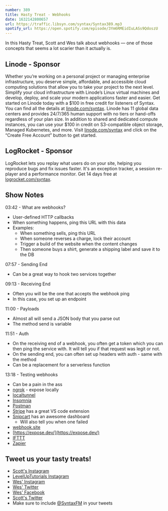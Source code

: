```yaml
---
number: 389
title: Hasty Treat - Webhooks
date: 1632142800657
url: https://traffic.libsyn.com/syntax/Syntax389.mp3
spotify_url: https://open.spotify.com/episode/3Ym6RMEidIuLASs9QdoszU
---
```


In this Hasty Treat, Scott and Wes talk about webhooks — one of those concepts that seems a lot scarier than it actually is. 

## Linode - Sponsor
Whether you’re working on a personal project or managing enterprise infrastructure, you deserve simple, affordable, and accessible cloud computing solutions that allow you to take your project to the next level. Simplify your cloud infrastructure with Linode’s Linux virtual machines and develop, deploy, and scale your modern applications faster and easier. Get started on Linode today with a $100 in free credit for listeners of Syntax. You can find all the details at [linode.com/syntax](https://linode.com/syntax). Linode has 11 global data centers and provides 24/7/365 human support with no tiers or hand-offs regardless of your plan size. In addition to shared and dedicated compute instances, you can use your $100 in credit on S3-compatible object storage, Managed Kubernetes, and more. Visit [linode.com/syntax](https://linode.com/syntax) and click on the “Create Free Account” button to get started.

## LogRocket - Sponsor
LogRocket lets you replay what users do on your site, helping you reproduce bugs and fix issues faster. It's an exception tracker, a session re-player and a performance monitor. Get 14 days free at [logrocket.com/syntax](https://logrocket.com/syntax).

## Show Notes
03:42 - What are webhooks?
* User-defined HTTP callbacks
* When something happens, ping this URL with this data
* Examples:
  * When something sells, ping this URL
  * When someone reverses a charge, lock their account
  * Trigger a build of the website when the content changes
  * Then someone buys a shirt, generate a shipping label and save it to the DB

07:57 - Sending End
* Can be a great way to hook two services together

09:13 - Receiving End
* Often you will be the one that accepts the webhook ping
* In this case, you set up an endpoint

11:00 - Payloads
* Almost all will send a JSON body that you parse out
* The method send is variable

11:51 - Auth
* On the receiving end of a webhook, you often get a token which you can then ping the service with. It will tell you if that request was legit or not. 
* On the sending end, you can often set up headers with auth - same with the method
* Can be a replacement for a serverless function

13:18 - Testing webhooks
* Can be a pain in the ass
* [ngrok](https://ngrok.com/) - expose locally
* [localtunnel](https://theboroer.github.io/localtunnel-www/)
* [Insomnia](https://insomnia.rest/)
* [Postman](https://www.postman.com/)
* [Stripe](https://stripe.com/) has a great VS code extension
* [Snipcart](https://snipcart.com/) has an awesome dashboard
  * Will also tell you when one failed
* [webhook.site](http://webhook.site) 
* [https://expose.dev/](https://expose.dev/)
* [IFTTT](https://ifttt.com/)
* [Zapier](https://zapier.com/)

## Tweet us your tasty treats!
* [Scott's Instagram](https://www.instagram.com/stolinski/)
* [LevelUpTutorials Instagram](https://www.instagram.com/LevelUpTutorials/)
* [Wes' Instagram](https://www.instagram.com/wesbos/)
* [Wes' Twitter](https://twitter.com/wesbos)
* [Wes' Facebook](https://www.facebook.com/wesbos.developer)
* [Scott's Twitter](https://twitter.com/stolinski)
* Make sure to include [@SyntaxFM](https://twitter.com/SyntaxFM) in your tweets
